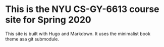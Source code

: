 # This is the NYU CS-GY-6613 course site for Spring 2020

This site is built with Hugo and Markdown. It uses the minimalist  book theme asa git submodule. 